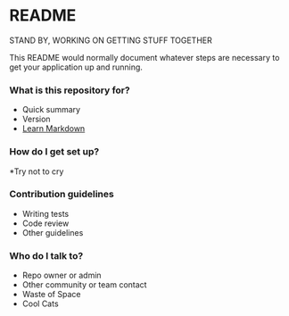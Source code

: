 # README #

  STAND BY, WORKING ON GETTING STUFF TOGETHER

This README would normally document whatever steps are necessary to get your application up and running.

### What is this repository for? ###

* Quick summary
* Version
* [Learn Markdown](https://bitbucket.org/tutorials/markdowndemo)

### How do I get set up? ###

*Try not to cry

### Contribution guidelines ###

* Writing tests
* Code review
* Other guidelines

### Who do I talk to? ###

* Repo owner or admin
* Other community or team contact
* Waste of Space
* Cool Cats
